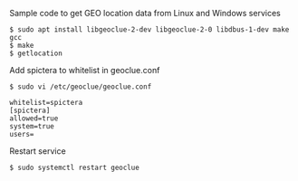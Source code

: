 Sample code to get GEO location data from Linux and Windows services

```
$ sudo apt install libgeoclue-2-dev libgeoclue-2-0 libdbus-1-dev make gcc
$ make
$ getlocation
```

Add spictera to whitelist in geoclue.conf

```
$ sudo vi /etc/geoclue/geoclue.conf

whitelist=spictera
[spictera]
allowed=true
system=true
users=
```

Restart service

```
$ sudo systemctl restart geoclue
```

<!---
spictera/spictera is a ✨ special ✨ repository because its `README.md` (this file) appears on your GitHub profile.
You can click the Preview link to take a look at your changes.
--->

